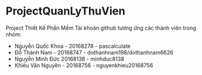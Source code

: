 # ProjectQuanLyThuVien
Project Thiết Kế Phần Mềm
Tài khoản github tương ứng các thành viên trong nhóm:
+ Nguyễn Quốc Khoa - 20168278 - pascalculate
+ Đỗ Thành Nam - 20168747 - dothanhnam198/dothanhnam6626
+ Nguyễn Minh Đức 20168138 - minhduc8138
+ Khiếu Văn Nguyên - 20168756 - nguyenkhieu20168756 
